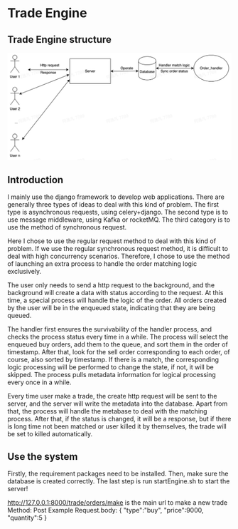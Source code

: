 # Trade Engine

## Trade Engine structure
![](./Project-Structure.jpg)

## Introduction
I mainly use the django framework to develop web applications. 
There are generally three types of ideas to deal with this kind of problem. 
The first type is asynchronous requests, using celery+django. The second type is to use message middleware, 
using Kafka or rocketMQ. 
The third category is to use the method of synchronous request. 

Here I chose to use the regular request method to deal with this kind of problem. 
If we use the regular synchronous request method, it is difficult to deal with high concurrency scenarios. 
Therefore, I chose to use the method of launching an extra process to handle the order matching logic exclusively.

The user only needs to send a http request to the background, 
and the background will create a data with status according to the request. 
At this time, a special process will handle the logic of the order. 
All orders created by the user will be in the enqueued state, indicating that they are being queued. 

The handler first ensures the survivability of the handler process, 
and checks the process status every time in a while. 
The process will select the enqueued buy orders, 
add them to the queue, and sort them in the order of timestamp. 
After that, look for the sell order corresponding to each order, of course, also sorted by timestamp. 
If there is a match, the corresponding logic processing will be performed to change the state, 
if not, it will be skipped. The process pulls metadata information for logical processing every once in a while.

Every time user make a trade, the create http request will be sent to the server, and the server will write the metadata
into the database. Apart from that, the process will handle the metabase to deal with the matching process.
After that, if the status is changed, it will be a response, but if there is long time not been matched or user killed 
it by themselves, the trade will be set to killed automatically.

## Use the system
Firstly, the requirement packages need to be installed. Then, make sure the database is created correctly.
The last step is run startEngine.sh to start the server!

http://127.0.0.1:8000/trade/orders/make is the main url to make a new trade
Method: Post
Example Request.body:
    {
        "type":"buy",
        "price":9000,
        "quantity":5
    }
